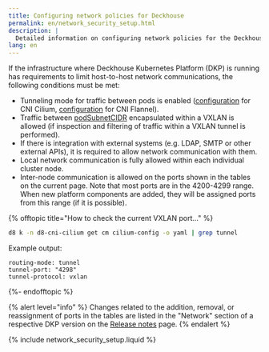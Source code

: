 ```yaml
---
title: Configuring network policies for Deckhouse
permalink: en/network_security_setup.html
description: |
  Detailed information on configuring network policies for the Deckhouse Kubernetes Platform, particularly in environments with constraints on host-to-host network communications. Outlines the necessary conditions to enable tunneling modes for pod traffic using CNI Cilium and Flannel.
lang: en
---
```


If the infrastructure where Deckhouse Kubernetes Platform (DKP) is running has requirements to limit host-to-host network communications, the following conditions must be met:

* Tunneling mode for traffic between pods is enabled ([configuration](modules/cni-cilium/configuration.html#parameters-tunnelmode) for CNI Cilium, [configuration](modules/cni-flannel/configuration.html#parameters-podnetworkmode) for CNI Flannel).
* Traffic between [podSubnetCIDR](installing/configuration.html#clusterconfiguration) encapsulated within a VXLAN is allowed (if inspection and filtering of traffic within a VXLAN tunnel is performed).
* If there is integration with external systems (e.g. LDAP, SMTP or other external APIs), it is required to allow network communication with them.
* Local network communication is fully allowed within each individual cluster node.
* Inter-node communication is allowed on the ports shown in the tables on the current page. Note that most ports are in the 4200-4299 range. When new platform components are added, they will be assigned ports from this range (if it is possible).

{% offtopic title="How to check the current VXLAN port..." %}
```bash
d8 k -n d8-cni-cilium get cm cilium-config -o yaml | grep tunnel
```

Example output:

```console
routing-mode: tunnel
tunnel-port: "4298"
tunnel-protocol: vxlan
```
{%- endofftopic %}

{% alert level="info" %}
Changes related to the addition, removal, or reassignment of ports in the tables
are listed in the "Network" section of a respective DKP version on the [Release notes](release-notes.html) page.
{% endalert %}

{% include network_security_setup.liquid %}
